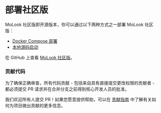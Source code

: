# 部署社区版

MoLook 社区版即开源版本，你可以通过以下两种方式之一部署 MoLook 社区版：

* [Docker Compose 部署](https://docs.dify.ai/v/zh-hans/getting-started/install-self-hosted/docker-compose)
* [本地源码启动](https://docs.dify.ai/v/zh-hans/getting-started/install-self-hosted/local-source-code)

在 GitHub 上查看 [MoLook 社区版](https://github.com/langgenius/dify)。

### 贡献代码

为了确保正确审查，所有代码贡献 - 包括来自具有直接提交更改权限的贡献者 - 都必须提交 PR 请求并在合并分支之前得到核心开发人员的批准。

我们欢迎所有人提交 PR！如果您愿意提供帮助，可以在 [贡献指南](https://github.com/langgenius/dify/blob/main/CONTRIBUTING_CN.md) 中了解有关如何为项目做出贡献的更多信息。
